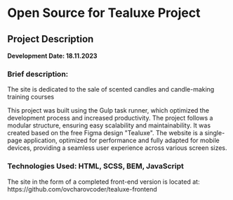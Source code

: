 <h1>Open Source for Tealuxe Project</h1>
<h2>Project Description</h2>
<b>Development Date: 18.11.2023</b>
<h3>Brief description:</h3>
<p>The site is dedicated to the sale of scented candles and candle-making training courses</p>
<p>This project was built using the Gulp task runner, which optimized the development process and increased productivity. The project follows a modular structure, ensuring easy scalability and maintainability. It was created based on the free Figma design "Tealuxe". The website is a single-page application, optimized for performance and fully adapted for mobile devices, providing a seamless user experience across various screen sizes.</p>

<h3>Technologies Used: HTML, SCSS, BEM, JavaScript</h3>

<p>The site in the form of a completed front-end version is located at: https://github.com/ovcharovcoder/tealuxe-frontend</p>

